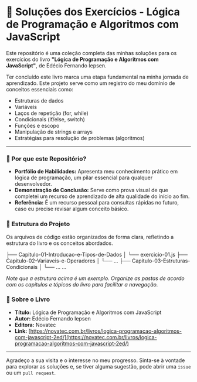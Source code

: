 # 🚀 Soluções dos Exercícios - Lógica de Programação e Algoritmos com JavaScript

Este repositório é uma coleção completa das minhas soluções para os exercícios do livro **"Lógica de Programação e Algoritmos com JavaScript"**, de Edécio Fernando Iepsen.

Ter concluído este livro marca uma etapa fundamental na minha jornada de aprendizado. Este projeto serve como um registro do meu domínio de conceitos essenciais como:

* Estruturas de dados
* Variáveis
* Laços de repetição (for, while)
* Condicionais (if/else, switch)
* Funções e escopo
* Manipulação de strings e arrays
* Estratégias para resolução de problemas (algoritmos)

---

### 🌟 Por que este Repositório?

* **Portfólio de Habilidades:** Apresenta meu conhecimento prático em lógica de programação, um pilar essencial para qualquer desenvolvedor.
* **Demonstração de Conclusão:** Serve como prova visual de que completei um recurso de aprendizado de alta qualidade do início ao fim.
* **Referência:** É um recurso pessoal para consultas rápidas no futuro, caso eu precise revisar algum conceito básico.

### 📂 Estrutura do Projeto

Os arquivos de código estão organizados de forma clara, refletindo a estrutura do livro e os conceitos abordados.


├── Capitulo-01-Introducao-e-Tipos-de-Dados
│   └── exercicio-01.js
├── Capitulo-02-Variaveis-e-Operadores
│   └── ...
├── Capitulo-03-Estruturas-Condicionais
│   └── ...
...

*Note que a estrutura acima é um exemplo. Organize as pastas de acordo com os capítulos e tópicos do livro para facilitar a navegação.*

### 🔗 Sobre o Livro

* **Título:** Lógica de Programação e Algoritmos com JavaScript
* **Autor:** Edécio Fernando Iepsen
* **Editora:** Novatec
* **Link:** [https://novatec.com.br/livros/logica-programacao-algoritmos-com-javascript-2ed/](https://novatec.com.br/livros/logica-programacao-algoritmos-com-javascript-2ed/)

---

Agradeço a sua visita e o interesse no meu progresso. Sinta-se à vontade para explorar as soluções e, se tiver alguma sugestão, pode abrir uma `issue` ou um `pull request`.
